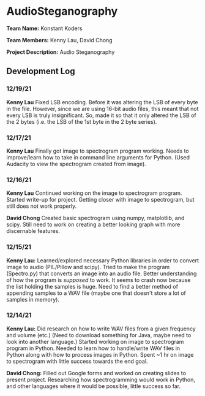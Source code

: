 # AudioSteganography

**Team Name:** Konstant Koders

**Team Members:** Kenny Lau, David Chong

**Project Description:** Audio Steganography


## Development Log
### 12/19/21
**Kenny Lau** Fixed LSB encoding. Before it was altering the LSB of every byte in the file. However, since we are using 16-bit audio files, this meant that not every LSB is truly insignificant. So, made it so that it only altered the LSB of the 2 bytes (i.e. the LSB of the 1st byte in the 2 byte series).

### 12/17/21
**Kenny Lau** Finally got image to spectrogram program working. Needs to improve/learn how to take in command line arguments for Python. (Used Audacity to view the spectrogram created from image).

### 12/16/21
**Kenny Lau** Continued working on the image to spectrogram program. Started write-up for project. Getting closer with image to spectrogram, but still does not work properly.

**David Chong** Created basic spectrogram using numpy, matplotlib, and scipy.  Still need to work on creating a better looking graph with more discernable features.

### 12/15/21
**Kenny Lau:** Learned/explored necessary Python libraries in order to convert image to audio (PIL/Pillow and scipy). Tried to make the program (Spectro.py) that converts an image into an audio file. Better understanding of how the program is *supposed* to work. It seems to crash now because the list holding the samples is huge. Need to find a better method of appending samples to a WAV file (maybe one that doesn't store a lot of samples in memory).

### 12/14/21
**Kenny Lau:** Did research on how to write WAV files from a given frequency and volume (etc.) (Need to download something for Java, maybe need to look into another language.) Started working on image to spectrogram program in Python. Needed to learn how to handle/write WAV files in Python along with how to process images in Python. Spent ~1 hr on image to spectrogram with little success towards the end goal.

**David Chong:** Filled out Google forms and worked on creating slides to present project.  Researching how spectrogramming would work in Python, and other languages where it would be possible, little success so far.
